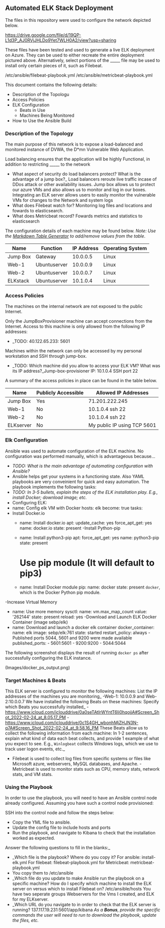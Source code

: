 ## Automated ELK Stack Deployment

The files in this repository were used to configure the network depicted below.

https://drive.google.com/file/d/19QP-L1d3P_AJ0RVjJHLDo9Yet7WLH0A2/view?usp=sharing

These files have been tested and used to generate a live ELK deployment on Azure. They can be used to either recreate the entire deployment pictured above. Alternatively, select portions of the _____ file may be used to install only certain pieces of it, such as Filebeat.

 /etc/ansible/filebeat-playbook.yml
/etc/ansible/metricbeat-playbook.yml

This document contains the following details:
- Description of the Topologu
- Access Policies
- ELK Configuration
  - Beats in Use
  - Machines Being Monitored
- How to Use the Ansible Build


### Description of the Topology

The main purpose of this network is to expose a load-balanced and monitored instance of DVWA, the D*mn Vulnerable Web Application.

Load balancing ensures that the application will be highly Functional, in addition to restricting _____ to the network
- What aspect of security do load balancers protect? What is the advantage of a jump box?_
Load balancers reroute live traffic incase of DDos attack or other availability issues. Jump box allows us to protect our azure VMs and also allows us to monitor and log in our boxes.
Integrating an ELK server allows users to easily monitor the vulnerable VMs for changes to the Network and system logs
- What does Filebeat watch for?
Monitoring log files and locations and fowards to elasticsearch.
- What does Metricbeat record?
Fowards metrics and statistics to elasticsearch

The configuration details of each machine may be found below.
_Note: Use the [Markdown Table Generator](http://www.tablesgenerator.com/markdown_tables) to add/remove values from the table_.

| Name     | Function | IP Address | Operating System |
|----------|----------|------------|------------------|
| Jump Box | Gateway  | 10.0.0.5   | Linux            |
| Web-1    |Ubuntuserver | 10.0.0.9 | Linux                       
| Web-2    |Ubuntuserver | 10.0.0.7 | Linux             
| ELKstack |Ubuntuserver | 10.1.0.4 | Linux                               

### Access Policies

The machines on the internal network are not exposed to the public Internet. 

Only the JumpBoxProvisioner machine can accept connections from the Internet. Access to this machine is only allowed from the following IP addresses:
- _TODO: 40.122.65.233: 5601 

Machines within the network can only be accessed by my personal workstation and SSH through jump-box.
- _TODO: Which machine did you allow to access your ELK VM? What was its IP address?_Jump-box-provisioner IP: 10.1.0.4 SSH port 22

A summary of the access policies in place can be found in the table below.

| Name     | Publicly Accessible | Allowed IP Addresses |
|----------|---------------------|----------------------|
| Jump Box | Yes                 | 71.201.222.245   
| Web-1    |  No                 |  10.1.0.4 ssh 22     |
| Web-2    |  No                 | 10.1.0.4 ssh 22      |
| ELKserver| No                  |  My public IP using TCP 5601
### Elk Configuration

Ansible was used to automate configuration of the ELK machine. No configuration was performed manually, which is advantageous because...
- _TODO: What is the main advantage of automating configuration with Ansible?_
- Ansible helps get your systems in a functioning state. Also YAML playbooks are very conveinient for quick and easy automation.
The playbook implements the following tasks:
- _TODO: In 3-5 bullets, explain the steps of the ELK installation play. E.g., install Docker; download image; etc._
- Configuring ELK:  
 - name: Config elk VM with Docker
    hosts: elk
    become: true
    tasks:
- Install Docker.io
  - name: Install docker.io
    apt:
      update_cache: yes
      force_apt_get: yes
      name: docker.io
      state: present
-Install Python-pip
  - name: Install python3-pip
    apt:
      force_apt_get: yes
      name: python3-pip
      state: present

    # Use pip module (It will default to pip3)
  - name: Install Docker module
    pip:
      name: docker
      state: present
      `docker`, which is the Docker Python pip module.

-Increase Virtual Memory
 - name: Use more memory
   sysctl:
     name: vm.max_map_count
     value: '262144'
     state: present
     reload: yes
-Download and Launch ELK Docker Container (image sebp/elk)
 - name: Download and launch a docker elk container
   docker_container:
     name: elk
     image: sebp/elk:761
     state: started
     restart_policy: always
-Published ports 5044, 5601 and 9200 were made available
     published_ports:
       -  5601:5601
       -  9200:9200
       -  5044:5044   

The following screenshot displays the result of running `docker ps` after successfully configuring the ELK instance.

(Images/docker_ps_output.png)

### Target Machines & Beats
This ELK server is configured to monitor the following machines:
List the IP addresses of the machines you are monitoring_
-Web-1: 10.0.0.9 and Web-2:10.0.0.7
We have installed the following Beats on these machines:
Specify which Beats you successfully installed_
-https://www.icloud.com/iclouddrive/0a0seTAtIrWYntT6Ii0hqojjA#Screen_Shot_2022-02-24_at_8.05.17_PM
-https://www.icloud.com/iclouddrive/0c1S4GH_wbonhMjZHJN3N-q7A#Screen_Shot_2022-02-24_at_9.58.16_PM
These Beats allow us to collect the following information from each machine:
 In 1-2 sentences, explain what kind of data each beat collects, and provide 1 example of what you expect to see. E.g., `Winlogbeat` collects Windows logs, which we use to track user logon events, etc._
- Filebeat is used to collect log files from specific systems or files like Microsoft azure, webservers, MySQL databases, and Apache.
-Metricbeat is used to monitor stats such as CPU, memory stats, network stats, and VM stats.
### Using the Playbook
In order to use the playbook, you will need to have an Ansible control node already configured. Assuming you have such a control node provisioned: 

SSH into the control node and follow the steps below:
- Copy the YML file to ansible.
- Update the config file to include hosts and ports
- Run the playbook, and navigate to Kibana to check that the installation worked as expected.

 Answer the following questions to fill in the blanks:_
- _Which file is the playbook? Where do you copy it? For ansible: install-elk.yml 
For filebeat: filebeat-playbook.yml
for Metricbeat: metricbeat-playbook.yml
- You copy them to /etc/ansible
- _Which file do you update to make Ansible run the playbook on a specific machine? How do I specify which machine to install the ELK server on versus which to install Filebeat on?
/etc/ansible/hosts
You have two seperate groups Webservers for the Vms I created, and ELK for my ELKserver.
- _Which URL do you navigate to in order to check that the ELK server is running?
137.117.19.231:5601/app/kibana
_As a **Bonus**, provide the specific commands the user will need to run to download the playbook, update the files, etc._
